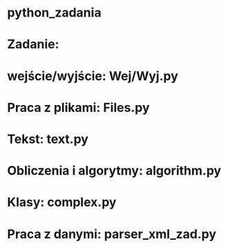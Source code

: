 # python_zadania

# Zadanie:
# wejście/wyjście: Wej/Wyj.py
# Praca z plikami: Files.py
# Tekst: text.py
# Obliczenia i algorytmy: algorithm.py
# Klasy: complex.py
# Praca z danymi: parser_xml_zad.py
